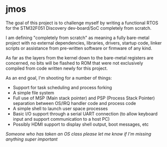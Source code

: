 # jmos

The goal of this project is to challenge myself by writing a functional RTOS for the STM32F051 Discovery dev-board/SoC completely from scratch.

I am defining "completely from scratch" as meaning a fully bare-metal project with no external dependencies, libraries, drivers, startup code, linker scripts or assistance from pre-written software or firmware of any kind.

As far as the layers from the kernel down to the bare-metal registers are concerned, no bits will be flashed to ROM that were not exclusively compiled from code written newly for this project.

As an end goal, I'm shooting for a number of things:
 - Support for task scheduling and process forking
 - A simple file system
 - Full use of MSP (Main stack pointer) and PSP (Process Stack Pointer) separation between OS/IRQ handler code and process code
 - A simple shell to launch user space processes
 - Basic I/O support through a serial UART connection (to allow keyboard input and support communication to a host PC)
 - Possibly HDMI support to display shell output, boot messages, etc

*Someone who has taken an OS class please let me know if I'm missing anything super important*
